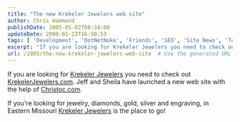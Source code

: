 ```yaml
---
title: "The new Krekeler Jewelers web site"
author: Chris Hammond
publishDate: 2005-05-02T08:34:00
updateDate: 2008-01-23T16:50:53
tags: [ 'Development', 'DotNetNuke', 'Friends', 'SEO', 'Site News', 'Technology' ]
excerpt: "If you are looking for Krekeler Jewelers you need to check out KrekelerJewelers.com. Jeff and Sheila have launched a new web site with the help of Christoc.com. If you're looking for jewelry, diamonds,&nbsp;gold, silver and engraving,&nbsp;in Eastern Missouri Krekeler Jewelers is the place to..."
url: /2005/the-new-krekeler-jewelers-web-site  # Use the generated URL with year
---
```

<P>If you are looking for <A href="https://www.krekelerjewelers.com/">Krekeler Jewelers</A> you need to check out <A href="https://www.krekelerjewelers.com/">KrekelerJewelers.com</A>. Jeff and Sheila have launched a new web site with the help of <A href="https://www.christoc.com/">Christoc.com</A>.</P> <P>If you're looking for jewelry, diamonds,&nbsp;gold, silver and engraving,&nbsp;in Eastern Missouri <A href="https://www.krekelerjewelers.com/">Krekeler Jewelers</A> is the place to go!</P>

